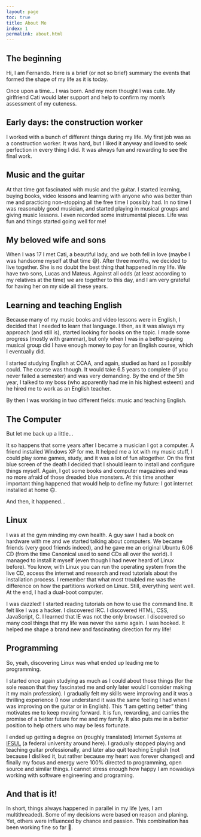 ```yaml
---
layout: page
toc: true
title: About Me
index: 1
permalink: about.html
---
```


## The beginning

Hi, I am Fernando.
Here is a brief (or not so brief) summary the events that formed the shape of my life as it is today.

Once upon a time... I was born.
And my mom thought I was cute.
My girlfriend Cati would later support and help to confirm my mom’s assessment of my cuteness.

## Early days: the construction worker

I worked with a bunch of different things during my life.
My first job was as a construction worker.
It was hard, but I liked it anyway and loved to seek perfection in every thing I did.
It was always fun and rewarding to see the final work.

## Music and the guitar

At that time got fascinated with music and the guitar.
I started learning, buying books, video lessons and learning with anyone who was better than me and practicing non-stopping all the free time I possibly had.
In no time I was reasonably good musician, and started playing in musical groups and giving music lessons.
I even recorded some instrumental pieces.
Life was fun and things started going well for me!

## My beloved wife and sons

When I was 17 I met Cati, a beautiful lady, and we both fell in love (maybe I was handsome myself at that time 😅).
After three months, we decided to live together.
She is no doubt the best thing that happened in my life.
We have two sons, Lucas and Mateus.
Against all odds (at least according to my relatives at the time) we are together to this day, and I am very grateful for having her on my side all these years.

## Learning and teaching English

Because many of my music books and video lessons were in English, I decided that I needed to learn that language.
I then, as it was always my approach (and still is), started looking for books on the topic.
I made some progress (mostly with grammar), but only when I was in a better-paying musical group did I have enough money to pay for an English course, which I eventually did.

I started studying English at CCAA, and again, studied as hard as I possibly could.
The course was though.
It would take 6.5 years to complete (if you never failed a semester) and was very demanding.
By the end of the 5th year, I talked to my boss (who apparently had me in his highest esteem) and he hired me to work as an English teacher.

By then I was working in two different fields: music and teaching English.

## The Computer

But let me back up a little...

It so happens that some years after I became a musician I got a computer.
A friend installed Windows XP for me.
It helped me a lot with my music stuff, I could play some games, study, and it was a lot of fun altogether.
On the first blue screen of the death I decided that I should learn to install and configure things myself.
Again, I got some books and computer magazines and was no more afraid of those dreaded blue monsters.
At this time another important thing happened that would help to define my future: I got internet installed at home 🙃.

And then, it happened...

## Linux

I was at the gym minding my own health.
A guy saw I had a book on hardware with me and we started talking about computers.
We became friends (very good friends indeed), and he gave me an original Ubuntu 6.06 CD (from the time Canonical used to send CDs all over the world).
I managed to install it myself (even though I had never heard of Linux before).
You know, with Linux you can run the operating system from the live CD, access the internet and research and read tutorials about the installation process.
I remember that what most troubled me was the difference on how the partitions worked on Linux.
Still, everything went well.
At the end, I had a dual-boot computer.

I was dazzled!
I started reading tutorials on how to use the command line.
It felt like I was a hacker.
I discovered IRC.
I discovered HTML, CSS, JavaScript, C.
I learned that IE was not the only browser.
I discovered so many cool things that my life was never the same again.
I was hooked.
It helped me shape a brand new and fascinating direction for my life!

## Programming

So, yeah, discovering Linux was what ended up leading me to programming.

I started once again studying as much as I could about those things (for the sole reason that they fascinated me and only later would I consider making it my main profession).
I gradually felt my skills were improving and it was a thrilling experience (I now understand it was the same feeling I had when I was improving on the guitar or in English).
This “I am getting better” thing motivates me to keep moving forward.
It is fun, rewarding, and carries the promise of a better future for me and my family.
It also puts me in a better position to help others who may be less fortunate.

I ended up getting a degree on (roughly translated) Internet Systems at [IFSUL](http://passofundo.ifsul.edu.br/) (a federal university around here).
I gradually stopped playing and teaching guitar professionally, and later also quit teaching English (not because I disliked it, but rather because my heart was forever changed) and finally my focus and energy were 100% directed to programming, open source and similar things.
I cannot stress enough how happy I am nowadays working with software engineering and programing.

## And that is it!

In short, things always happened in parallel in my life (yes, I am multithreaded).
Some of my decisions were based on reason and planing.
Yet, others were influenced by chance and passion.
This combination has been working fine so far 🙂.
